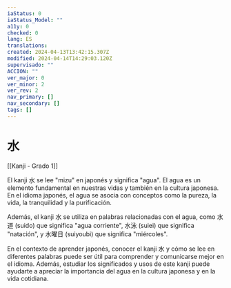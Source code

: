 ```yaml
---
iaStatus: 0
iaStatus_Model: ""
a11y: 0
checked: 0
lang: ES
translations: 
created: 2024-04-13T13:42:15.307Z
modified: 2024-04-14T14:29:03.120Z
supervisado: ""
ACCION: ""
ver_major: 0
ver_minor: 2
ver_rev: 2
nav_primary: []
nav_secondary: []
tags: []
---
```

# 水

[[Kanji - Grado 1]]

El kanji 水 se lee "mizu" en japonés y significa "agua". El agua es un elemento fundamental en nuestras vidas y también en la cultura japonesa. En el idioma japonés, el agua se asocia con conceptos como la pureza, la vida, la tranquilidad y la purificación.

Además, el kanji 水 se utiliza en palabras relacionadas con el agua, como 水道 (suido) que significa "agua corriente", 水泳 (suiei) que significa "natación", y 水曜日 (suiyoubi) que significa "miércoles".

En el contexto de aprender japonés, conocer el kanji 水 y cómo se lee en diferentes palabras puede ser útil para comprender y comunicarse mejor en el idioma. Además, estudiar los significados y usos de este kanji puede ayudarte a apreciar la importancia del agua en la cultura japonesa y en la vida cotidiana.

